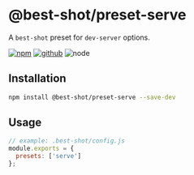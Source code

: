 # @best-shot/preset-serve

A `best-shot` preset for `dev-server` options.

[![npm][npm-badge]][npm-url]
[![github][github-badge]][github-url]
![node][node-badge]

[npm-url]: https://www.npmjs.com/package/@best-shot/preset-serve
[npm-badge]: https://img.shields.io/npm/v/@best-shot/preset-serve.svg?style=flat-square&logo=npm
[github-url]: https://github.com/best-shot/best-shot/tree/master/packages/preset-serve
[github-badge]: https://img.shields.io/npm/l/@best-shot/preset-serve.svg?style=flat-square&colorB=blue&logo=github
[node-badge]: https://img.shields.io/node/v/@best-shot/preset-serve.svg?style=flat-square&colorB=green&logo=node.js

## Installation

```bash
npm install @best-shot/preset-serve --save-dev
```

## Usage

```js
// example: .best-shot/config.js
module.exports = {
  presets: ['serve']
};
```

